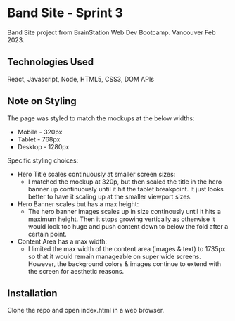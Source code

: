 # Band Site - Sprint 3

Band Site project from BrainStation Web Dev Bootcamp.  Vancouver Feb 2023.

## Technologies Used
React, Javascript, Node, HTML5, CSS3, DOM APIs

## Note on Styling

The page was styled to match the mockups at the below widths: 

* Mobile - 320px
* Tablet - 768px
* Desktop - 1280px

Specific styling choices:
* Hero Title scales continuously at smaller screen sizes: 
    * I matched the mockup at 320p, but then scaled the title in the hero banner up continuously until it hit the tablet breakpoint.  It just looks better to have it scaling up at the smaller viewport sizes.
* Hero Banner scales but has a max height: 
    * The hero banner images scales up in size continously until it hits a maximum height. Then it stops growing vertically as otherwise it would look too huge and push content down to below the fold after a certain point.
* Content Area has a max width:
    * I limited the max width of the content area (images & text) to 1735px so that it would remain manageable on super wide screens. However, the background colors & images continue to extend with the screen for aesthetic reasons.

## Installation

Clone the repo and open index.html in a web browser.
